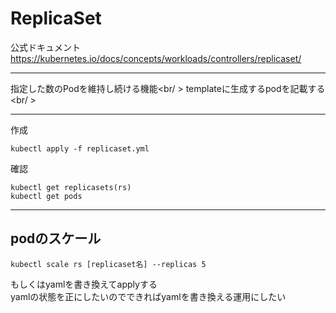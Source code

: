 # ReplicaSet

公式ドキュメント<br />
https://kubernetes.io/docs/concepts/workloads/controllers/replicaset/

---

指定した数のPodを維持し続ける機能<br/ >
templateに生成するpodを記載する<br/ >

---

作成
```
kubectl apply -f replicaset.yml
```

確認
```
kubectl get replicasets(rs)
kubectl get pods
```

---

## podのスケール
```
kubectl scale rs [replicaset名] --replicas 5
```
もしくはyamlを書き換えてapplyする<br />
yamlの状態を正にしたいのでできればyamlを書き換える運用にしたい<br />
